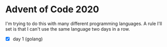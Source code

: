 # Advent of Code 2020

I'm trying to do this with many different programming languages. A rule I'll set is
that I can't use the same language two days in a row.

- [x] day 1 (golang)
